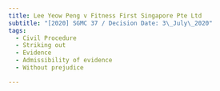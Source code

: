 ```yaml
---
title: Lee Yeow Peng v Fitness First Singapore Pte Ltd
subtitle: "[2020] SGMC 37 / Decision Date: 3\_July\_2020"
tags:
  - Civil Procedure
  - Striking out
  - Evidence
  - Admissibility of evidence
  - Without prejudice

---
```

